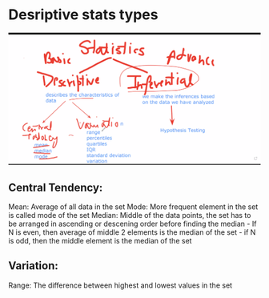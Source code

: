 
# Desriptive stats types

![Types of stats](Screenshot%202023-11-04%20at%2011.53.30.png)


## Central Tendency:
  Mean: Average of all data in the set
  Mode: More frequent element in the set is called mode of the set
  Median: Middle of the data points, the set has to be arranged in ascending or descening order before finding the median
    - If N is even, then average of middle 2 elements is the median of the set
    - if N is odd, then the middle element is the median of the set
## Variation:
  Range: The difference between highest and lowest values in the set
  


